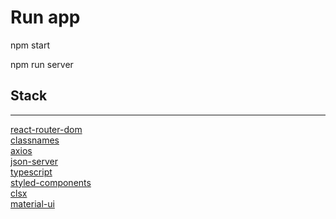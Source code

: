 # Run app

<p> npm start </p>
<p> npm run server</p>

## Stack

<hr>

[react-router-dom](https://github.com/ReactTraining/react-router/tree/master/packages/react-router-dom)
<br>
[classnames](https://github.com/JedWatson/classnames#readme)
<br>
[axios](https://github.com/axios/axios)
<br>
[json-server](https://github.com/typicode/json-server)
<br>
[typescript](https://create-react-app.dev/docs/adding-typescript/)
<br>
[styled-components](https://github.com/styled-components/styled-components)
<br>
[clsx](https://github.com/lukeed/clsx#readme)
<br>
[material-ui](https://github.com/mui-org/material-ui)
